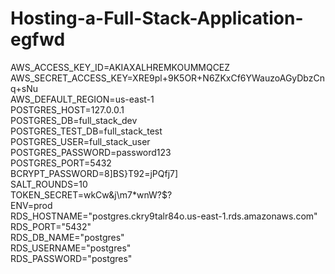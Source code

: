 # Hosting-a-Full-Stack-Application-egfwd


AWS_ACCESS_KEY_ID=AKIAXALHREMKOUMMQCEZ   
AWS_SECRET_ACCESS_KEY=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  
AWS_DEFAULT_REGION=us-east-1  
POSTGRES_HOST=127.0.0.1   
POSTGRES_DB=full_stack_dev   
POSTGRES_TEST_DB=full_stack_test   
POSTGRES_USER=full_stack_user   
POSTGRES_PASSWORD=password123   
POSTGRES_PORT=5432   
BCRYPT_PASSWORD=8]BS}T92=jPQfj7]   
SALT_ROUNDS=10   
TOKEN_SECRET=wkCw&j\m7*wnW?$?   
ENV=prod   
RDS_HOSTNAME="postgres.ckry9talr84o.us-east-1.rds.amazonaws.com"  
RDS_PORT="5432"  
RDS_DB_NAME="postgres"  
RDS_USERNAME="postgres"  
RDS_PASSWORD="postgres"  